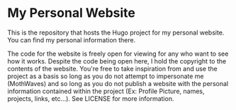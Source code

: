# My Personal Website

This is the repository that hosts the Hugo project for my personal website. You can find my personal information there. 

The code for the website is freely open for viewing for any who want to see how it works. Despite the code being open here, I hold the copyright to the contents of the website. You're free to take inspiration from and use the project as a basis so long as you do not attempt to impersonate me (MothWaves) and so long as you do not publish a website with the personal information contained within the project (Ex: Profile Picture, names, projects, links, etc...). See LICENSE for more information.
